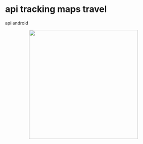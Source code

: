 # api tracking maps travel
api android


<center><img width="350" src="https://imgur.com/download/5arqFfX" /></center>	

